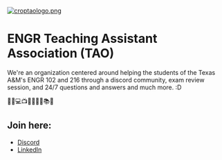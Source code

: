 [![croptaologo.png](https://i.postimg.cc/7hW1C1WS/croptaologo.png)](https://postimg.cc/1VDV2FPz)

# ENGR Teaching Assistant Association (TAO)

We're an organization centered around helping the students of the Texas A&M's ENGR 102 and 216 through a discord community, exam review session, and 24/7 questions and answers and much more. :D

🚀📡💻📺👨‍💻️💥💡📚🤖

## Join here:
- [Discord](https://tx.ag/engr102dc)
- [LinkedIn](https://www.linkedin.com/company/engr-ta-org/)
